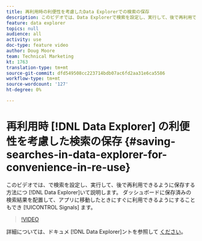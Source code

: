 ```yaml
---
title: 再利用時の利便性を考慮したData Explorerでの検索の保存
description: このビデオでは、Data Explorerで検索を設定し、実行して、後で再利用できるように保存する方法を学びます。 また、ダッシュボードに保存済みの検索結果を配置して、シグナルアプリに移動したときにすぐに使用できるようにすることもできます。
feature: data explorer
topics: null
audience: all
activity: use
doc-type: feature video
author: Doug Moore
team: Technical Marketing
kt: 1763
translation-type: tm+mt
source-git-commit: dfd549508cc223714bdb07ac6fd2aa31e6ca5586
workflow-type: tm+mt
source-wordcount: '127'
ht-degree: 0%

---
```



# 再利用時 [!DNL Data Explorer] の利便性を考慮した検索の保存 {#saving-searches-in-data-explorer-for-convenience-in-re-use}

このビデオでは、で検索を設定し、実行して、後で再利用できるように保存する方法につ [!DNL Data Explorer]いて説明します。 ダッシュボードに保存済みの検索結果を配置して、アプリに移動したときにすぐに利用できるようにすることもでき [!UICONTROL Signals] ます。

>[!VIDEO](https://video.tv.adobe.com/v/25147/?quality=12)

詳細については、ドキュメ [!DNL Data Explorer]ントを参照して [ください](https://experiencecloud.adobe.com/resources/help/en_US/aam/data-explorer.html)。